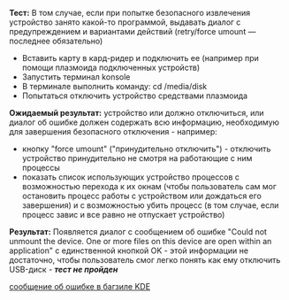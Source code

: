 **Тест:** В том случае, если при попытке безопасного извлечения устройство занято какой-то программой, выдавать диалог с предупреждением и вариантами действий (retry/force umount — последнее обязательно)

  * Вставить карту в кард-ридер и подключить ее (например при помощи плазмоида подключенных устройств)
  * Запустить терминал konsole
  * В терминале выполнить команду:
cd /media/disk
  * Попытаться отключить устройство средствами плазмоида

**Ожидаемый результат:** устройство или должно отключиться, или диалог об ошибке должен содержать всю информацию, необходимую для завершения безопасного отключения - например:
  * кнопку "force umount" ("принудительно отключить") - отключить устройство принудительно не смотря на работающие с ним процессы
  * показать список использующих устройство процессов с возможностью перехода к их окнам (чтобы пользователь сам мог остановить процесс работы с устройством или дождаться его завершения) и с возможностью убить процесс (в том случае, если процесс завис и все равно не отпускает устройство)

**Результат:** Появляется диалог с сообщением об ошибке "Could not unmount the device. One or more files on this device are open within an application" с единственной кнопкой OK - этой информации не достаточно, чтобы пользователь смог легко понять как ему отключить USB-диск - _**тест не пройден**_

[сообщение об ошибке в багзиле KDE](https://bugs.kde.org/show_bug.cgi?id=197860)